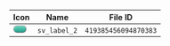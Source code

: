 | Icon | Name | File ID |
| ---  | ---  | ---     |
| ![](sv_label_2.png) | `sv_label_2` | `419385456094870383` |
